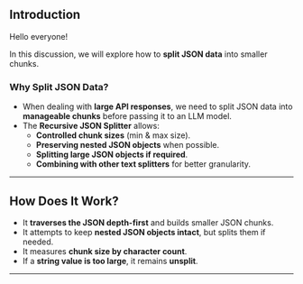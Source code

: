 ## **Introduction**

Hello everyone!

In this discussion, we will explore how to **split JSON data** into smaller chunks.

### **Why Split JSON Data?**

- When dealing with **large API responses**, we need to split JSON data into **manageable chunks** before passing it to an LLM model.
- The **Recursive JSON Splitter** allows:
  - **Controlled chunk sizes** (min & max size).
  - **Preserving nested JSON objects** when possible.
  - **Splitting large JSON objects if required**.
  - **Combining with other text splitters** for better granularity.

---

## **How Does It Work?**

- It **traverses the JSON depth-first** and builds smaller JSON chunks.
- It attempts to keep **nested JSON objects intact**, but splits them if needed.
- It measures **chunk size by character count**.
- If a **string value is too large**, it remains **unsplit**.

---
